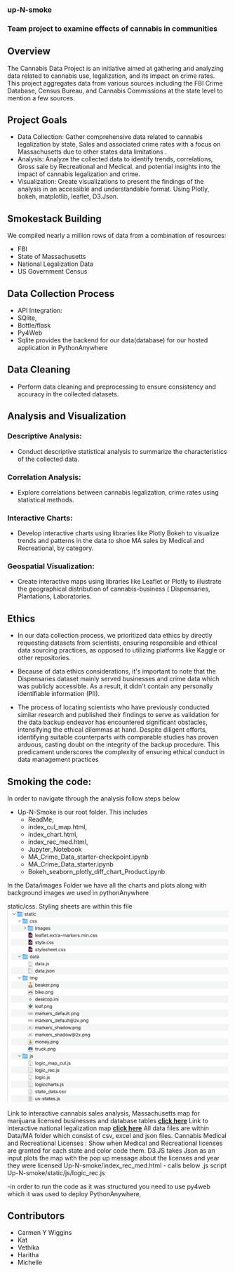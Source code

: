 ### up-N-smoke
### Team project to examine effects of cannabis in communities

## Overview
The Cannabis Data Project is an initiative aimed at gathering and analyzing data related to cannabis use, legalization, and its impact on crime rates. This project aggregates data from various sources including the FBI Crime Database, Census Bureau, and Cannabis Commissions at the state level to mention a few sources.

## Project Goals
- Data Collection: Gather comprehensive data related to cannabis legalization by state, Sales and associated crime rates with a focus on Massachusetts due to other states data limitations .
- Analysis: Analyze the collected data to identify trends, correlations, Gross sale by Recreational and Medical. and potential insights into the impact of cannabis legalization and crime. 
- Visualization: Create visualizations to present the findings of the analysis in an accessible and understandable format. Using Plotly, bokeh, matplotlib, leaflet, D3.Json.

## Smokestack Building
We compiled nearly a million rows of data from a combination of resources:
- FBI
- State of Massachusetts
- National Legalization Data
- US Government Census

## Data Collection Process
- API Integration:
- SQlite, 
- Bottle/flask
- Py4Web
- Sqlite provides the backend for our data(database) for our hosted application in PythonAnywhere

## Data Cleaning
- Perform data cleaning and preprocessing to ensure consistency and accuracy in the collected datasets.

## Analysis and Visualization
### Descriptive Analysis: 
- Conduct descriptive statistical analysis to summarize the characteristics of the collected data.
### Correlation Analysis: 
- Explore correlations between cannabis legalization, crime rates using statistical methods.
### Interactive Charts:
- Develop interactive charts using libraries like Plotly Bokeh to visualize trends and patterns in the data to shoe MA sales by Medical and Recreational, by category.
### Geospatial Visualization: 
- Create interactive maps using libraries like Leaflet or Plotly to illustrate the geographical distribution of cannabis-business ( Dispensaries, Plantations, Laboratories.

## Ethics
- In our data collection process, we prioritized data ethics by directly requesting datasets from scientists, ensuring responsible and ethical data sourcing practices, as opposed to utilizing platforms like Kaggle or other repositories.
- Because of data ethics considerations, it's important to note that the Dispensaries dataset mainly served businesses and crime data which was publicly accessible.  As a result, it didn't contain any personally identifiable information (PII).

- The process of locating scientists who have previously conducted similar research and published their findings to serve as validation for the data backup endeavor has encountered significant obstacles, intensifying the ethical dilemmas at hand. Despite diligent efforts, identifying suitable counterparts with comparable studies has proven arduous, casting doubt on the integrity of the backup procedure. This predicament underscores the complexity of ensuring ethical conduct in data management practices

## Smoking  the code:
In order to navigate through the analysis follow steps below
- Up-N-Smoke is our root folder.  This includes
  - ReadMe,
  - index_cul_map.html,
  - index_chart.html,
  - index_rec_med.html, 
  - Jupyter_Notebook 
  - MA_Crime_Data_starter-checkpoint.ipynb
  - MA_Crime_Data_starter.ipynb
  - Bokeh_seaborn_plotly_diff_chart_Product.ipynb 

In the  Data/images Folder we have  all the charts and plots along with background images we used in pythonAnywhere

static/css. Styling sheets are within this file
![staticfolder](static/img/static_folder.png)

Link to interactive cannabis sales analysis, Massachusetts map for marijuana licensed businesses and database tables <a href='https://haritha79.pythonanywhere.com/UpNsmoke/'><strong>click here</strong></a>
Link to interactive national legalization map <a href='https://haritha3679.github.io/up-N-smoke/'><strong>click here</strong></a>
All data files are within Data/MA folder which consist of csv, excel and json files. 
Cannabis Medical and Recreational Licenses : Show when Medical and Recreational licenses are granted for each state and color code them.  D3.JS takes Json as an input plots the map with the pop up message about the licenses and year they were licensed
Up-N-smoke/index_rec_med.html  - calls below .js script
Up-N-smoke/static/js/logic_rec.js

-in order to run the code as it was structured you need to use py4web which it was used to deploy PythonAnywhere, 

## Contributors
- Carmen Y Wiggins  
- Kat
- Vethika
- Haritha
- Michelle



